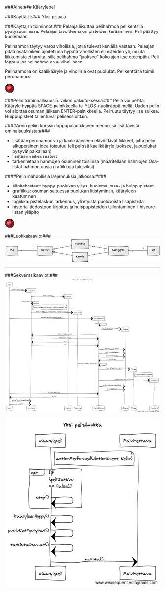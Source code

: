 
###Aihe:###
Käärylepeli


###Käyttäjät:###
Yksi pelaaja


###Käyttäjän toiminnot:###
Pelaaja liikuttaa pelihahmoa pelikentällä pystysuunnassa. Pelaajan tavoitteena on pisteiden kerääminen. Peli päättyy kuolemaan.

Pelihahmon täytyy varoa vihollisia, jotka tulevat kentällä vastaan. Pelaajan pitää osata oikein ajoitettuna hypätä vihollisten eli esteiden yli, muuta liikkumista ei tarvita, sillä pelihahmo "juoksee" koko ajan itse eteenpäin. Peli loppuu jos pelihahmo osuu viholliseen.

Pelihahmona on kaalikääryle ja vihollisia ovat puolukat. Pelikenttänä toimii perunamuusi.


![Puolukka](https://github.com/nullkaaryle/kaarylepeli/blob/master/kaarylepeli/src/main/resources/kaarylepelikuvat/puolukka.png)


###Pelin toiminnallisuus 5. viikon palautuksessa:###
Peliä voi pelata. Kääryle hyppää SPACE-painikkeella tai YLÖS-nuolinäppäimellä. Uuden pelin voi aloittaa osuman jälkeen ENTER-painikkeella. Peliruutu täytyy itse sulkea. Huippupisteet tallentuvat pelisessioittain.

####Arvio peliin kurssin loppupalautukseen mennessä lisättävistä ominaisuuksista:####
* lisätään perunamuusin ja kaalikääryleen elävöittävät liikkeet, jotta pelin alkuperäinen idea toteutuu (eli pelissä kaalikääryle juoksee, ja puolukat pysyvät paikallaan)
* lisätään vaikeusasteet
* tarkennetaan hahmojen osuminen toisiinsa (määritellään hahmojen Osa-listat hahmon uusia grafiikkoja tukeviksi)

####Pelin mahdollisia laajennuksia jatkossa:####
* äänitehosteet: hyppy, puolukan ylitys, kuolema, tasa- ja huippupisteet
* grafiikka: osuman sattuessa puolukan litistyminen, kääryleen kaatuminen
* logiikka: pistelaskun tarkennus, ylitetyistä puolukoista lisäpisteitä
* historia: tiedostoon kirjoitus ja huippupisteiden tallentaminen l. hiscore-listan ylläpito



![Puolukka](https://github.com/nullkaaryle/kaarylepeli/blob/master/kaarylepeli/src/main/resources/kaarylepelikuvat/puolukka.png)


###Luokkakaavio:###
![Luokkakaavio](https://github.com/nullkaaryle/kaarylepeli/blob/master/dokumentaatio/kaaviot/luokkakaavio_vaaka.png)


* * *

###Sekvenssikaaviot:###
![Sekvenssikaavio1](https://github.com/nullkaaryle/kaarylepeli/blob/master/dokumentaatio/kaaviot/sekvenssikaavio_pelinKaynnistys.png)

![Sekvenssikaavio2](https://github.com/nullkaaryle/kaarylepeli/blob/master/dokumentaatio/kaaviot/sekvenssikaavio_yksiPelisilmukka.png)


